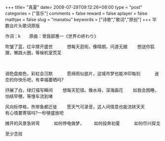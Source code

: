 +++
title= "真夏"
date= 2008-07-29T09:12:26+08:00
type = "post"
categories = ["音乐"]
comments = false
reward = false
aplayer = false
mathjax = false
slug = "manatsu"
keywords = ["诗歌","歌词","原创"]
+++
华数台片头歌词原版

作词：k　　原曲：曾我部惠一《世界の終わり》

吹皱了蓝，红伞撑开盛世　
　　想每天逛街。像晴朗，问道无据
　　想送你狐狸，懒跳火圈，等候机室荒芜
<!--more-->　
调色盘痴色，彩虹会沉默　
　　愿绵雨似底片，这城市梦也能冲印每刻　
　　迷恋的你快乐吧，有幸福要晒吗?　　　　

抒展了白，绿灯描写瞬间
　　想每天犯错。像水母，深海画花
　　如我会困睡，怕结早穗，等慢车流到堵　

风向标停格，热带鱼都迁徙
　　愿天气可录音，这人间情意也能流转天天　
　　有心情要寄宿吗?一秒够盛放吧

摊开的风景急转弯　
　　如何停电做梦，
　　如何投奔初夏　
　　如何尽兴探戈

至少念挂


